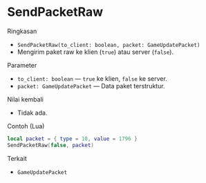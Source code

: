 # SendPacketRaw

Ringkasan
- `SendPacketRaw(to_client: boolean, packet: GameUpdatePacket)`
- Mengirim paket raw ke klien (`true`) atau server (`false`).

Parameter
- `to_client: boolean` — `true` ke klien, `false` ke server.
- `packet: GameUpdatePacket` — Data paket terstruktur.

Nilai kembali
- Tidak ada.

Contoh (Lua)
```lua
local packet = { type = 10, value = 1796 }
SendPacketRaw(false, packet)
```

Terkait
- `GameUpdatePacket`


